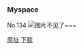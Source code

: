 ### Myspace
No.134
![图片不见了~~~](https://imgs.xkcd.com/comics/myspace.png)

[原址](https://xkcd.com//134) [下载](https://imgs.xkcd.com/comics/myspace.png)

